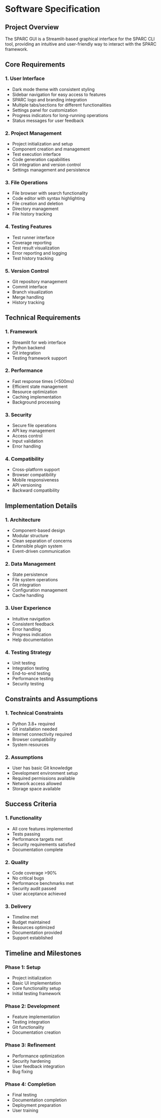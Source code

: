 # Software Specification

## Project Overview
The SPARC GUI is a Streamlit-based graphical interface for the SPARC CLI tool, providing an intuitive and user-friendly way to interact with the SPARC framework.

## Core Requirements

### 1. User Interface
- Dark mode theme with consistent styling
- Sidebar navigation for easy access to features
- SPARC logo and branding integration
- Multiple tabs/sections for different functionalities
- Settings panel for customization
- Progress indicators for long-running operations
- Status messages for user feedback

### 2. Project Management
- Project initialization and setup
- Component creation and management
- Test execution interface
- Code generation capabilities
- Git integration and version control
- Settings management and persistence

### 3. File Operations
- File browser with search functionality
- Code editor with syntax highlighting
- File creation and deletion
- Directory management
- File history tracking

### 4. Testing Features
- Test runner interface
- Coverage reporting
- Test result visualization
- Error reporting and logging
- Test history tracking

### 5. Version Control
- Git repository management
- Commit interface
- Branch visualization
- Merge handling
- History tracking

## Technical Requirements

### 1. Framework
- Streamlit for web interface
- Python backend
- Git integration
- Testing framework support

### 2. Performance
- Fast response times (<500ms)
- Efficient state management
- Resource optimization
- Caching implementation
- Background processing

### 3. Security
- Secure file operations
- API key management
- Access control
- Input validation
- Error handling

### 4. Compatibility
- Cross-platform support
- Browser compatibility
- Mobile responsiveness
- API versioning
- Backward compatibility

## Implementation Details

### 1. Architecture
- Component-based design
- Modular structure
- Clean separation of concerns
- Extensible plugin system
- Event-driven communication

### 2. Data Management
- State persistence
- File system operations
- Git integration
- Configuration management
- Cache handling

### 3. User Experience
- Intuitive navigation
- Consistent feedback
- Error handling
- Progress indication
- Help documentation

### 4. Testing Strategy
- Unit testing
- Integration testing
- End-to-end testing
- Performance testing
- Security testing

## Constraints and Assumptions

### 1. Technical Constraints
- Python 3.8+ required
- Git installation needed
- Internet connectivity required
- Browser compatibility
- System resources

### 2. Assumptions
- User has basic Git knowledge
- Development environment setup
- Required permissions available
- Network access allowed
- Storage space available

## Success Criteria

### 1. Functionality
- All core features implemented
- Tests passing
- Performance targets met
- Security requirements satisfied
- Documentation complete

### 2. Quality
- Code coverage >90%
- No critical bugs
- Performance benchmarks met
- Security audit passed
- User acceptance achieved

### 3. Delivery
- Timeline met
- Budget maintained
- Resources optimized
- Documentation provided
- Support established

## Timeline and Milestones

### Phase 1: Setup
- Project initialization
- Basic UI implementation
- Core functionality setup
- Initial testing framework

### Phase 2: Development
- Feature implementation
- Testing integration
- Git functionality
- Documentation creation

### Phase 3: Refinement
- Performance optimization
- Security hardening
- User feedback integration
- Bug fixing

### Phase 4: Completion
- Final testing
- Documentation completion
- Deployment preparation
- User training
